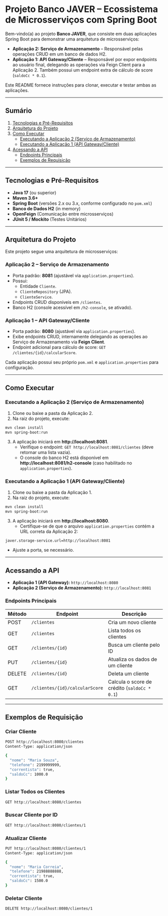 # Projeto Banco JAVER – Ecossistema de Microsserviços com Spring Boot

Bem-vindo(a) ao projeto **Banco JAVER**, que consiste em duas aplicações Spring Boot para demonstrar uma arquitetura de microsserviços:

- **Aplicação 2: Serviço de Armazenamento** – Responsável pelas operações CRUD em um banco de dados H2.
- **Aplicação 1: API Gateway/Cliente** – Responsável por expor endpoints ao usuário final, delegando as operações via Feign Client para a Aplicação 2. Também possui um endpoint extra de cálculo de score (`saldoCc * 0.1`).

Este README fornece instruções para clonar, executar e testar ambas as aplicações.

---

## Sumário

1. [Tecnologias e Pré-Requisitos](#tecnologias-e-pré-requisitos)
2. [Arquitetura do Projeto](#arquitetura-do-projeto)
3. [Como Executar](#como-executar)
   - [Executando a Aplicação 2 (Serviço de Armazenamento)](#executando-a-aplicação-2-serviço-de-armazenamento)
   - [Executando a Aplicação 1 (API Gateway/Cliente)](#executando-a-aplicação-1-api-gatewaycliente)
4. [Acessando a API](#acessando-a-api)
   - [Endpoints Principais](#endpoints-principais)
   - [Exemplos de Requisição](#exemplos-de-requisição)

---

## Tecnologias e Pré-Requisitos

- **Java 17** (ou superior)
- **Maven 3.6+**
- **Spring Boot** (versões 2.x ou 3.x, conforme configurado no `pom.xml`)
- **Banco de Dados H2** (in memory)
- **OpenFeign** (Comunicação entre microsserviços)
- **JUnit 5 / Mockito** (Testes Unitários)

---

## Arquitetura do Projeto

Este projeto segue uma arquitetura de microsserviços:

### **Aplicação 2 – Serviço de Armazenamento**
- Porta padrão: **8081** (ajustável via `application.properties`).
- Possui:
  - Entidade `Cliente`.
  - `ClienteRepository` (JPA).
  - `ClienteService`.
- Endpoints CRUD disponíveis em `/clientes`.
- Banco H2 (console acessível em `/h2-console`, se ativado).

### **Aplicação 1 – API Gateway/Cliente**
- Porta padrão: **8080** (ajustável via `application.properties`).
- Exibe endpoints CRUD, internamente delegando as operações ao Serviço de Armazenamento via **Feign Client**.
- Endpoint adicional para cálculo de score: `GET /clientes/{id}/calcularScore`.

Cada aplicação possui seu próprio `pom.xml` e `application.properties` para configuração.

---

## Como Executar

### **Executando a Aplicação 2 (Serviço de Armazenamento)**

1. Clone ou baixe a pasta da Aplicação 2.
2. Na raiz do projeto, execute:

```bash
mvn clean install
mvn spring-boot:run
```

3. A aplicação iniciará em **http://localhost:8081**.
   - Verifique o endpoint: `GET http://localhost:8081/clientes` (deve retornar uma lista vazia).
   - O console do banco H2 está disponível em **http://localhost:8081/h2-console** (caso habilitado no `application.properties`).

### **Executando a Aplicação 1 (API Gateway/Cliente)**

1. Clone ou baixe a pasta da Aplicação 1.
2. Na raiz do projeto, execute:

```bash
mvn clean install
mvn spring-boot:run
```

3. A aplicação iniciará em **http://localhost:8080**.
   - Certifique-se de que o arquivo `application.properties` contém a URL correta da Aplicação 2:

```properties
javer.storage-service.url=http://localhost:8081
```

   - Ajuste a porta, se necessário.

---

## Acessando a API

- **Aplicação 1 (API Gateway):** `http://localhost:8080`
- **Aplicação 2 (Serviço de Armazenamento):** `http://localhost:8081`

### **Endpoints Principais**

| Método | Endpoint                          | Descrição                                            |
|--------|-----------------------------------|----------------------------------------------------|
| POST   | `/clientes`                       | Cria um novo cliente                                |
| GET    | `/clientes`                       | Lista todos os clientes                             |
| GET    | `/clientes/{id}`                  | Busca um cliente pelo ID                            |
| PUT    | `/clientes/{id}`                  | Atualiza os dados de um cliente                     |
| DELETE | `/clientes/{id}`                  | Deleta um cliente                                   |
| GET    | `/clientes/{id}/calcularScore`    | Calcula o score de crédito (`saldoCc * 0.1`)       |

---

## Exemplos de Requisição

### **Criar Cliente**

```bash
POST http://localhost:8080/clientes
Content-Type: application/json

{
  "nome": "Maria Souza",
  "telefone": 2199999999,
  "correntista": true,
  "saldoCc": 1000.0
}
```

### **Listar Todos os Clientes**

```bash
GET http://localhost:8080/clientes
```

### **Buscar Cliente por ID**

```bash
GET http://localhost:8080/clientes/1
```

### **Atualizar Cliente**

```bash
PUT http://localhost:8080/clientes/1
Content-Type: application/json

{
  "nome": "Maria Correia",
  "telefone": 21988888888,
  "correntista": true,
  "saldoCc": 1500.0
}
```

### **Deletar Cliente**

```bash
DELETE http://localhost:8080/clientes/1
```

